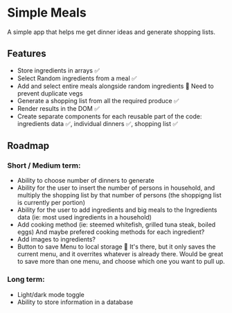 # Simple Meals

A simple app that helps me get dinner ideas and generate shopping lists.

## Features

- Store ingredients in arrays ✅
- Select Random ingredients from a meal ✅
- Add and select entire meals alongside random ingredients 🚨 Need to prevent duplicate vegs
- Generate a shopping list from all the required produce ✅
- Render results in the DOM ✅
- Create separate components for each reusable part of the code: ingredients data ✅, individual dinners ✅, shopping list ✅

## Roadmap

### Short / Medium term:

- Ability to choose number of dinners to generate
- Ability for the user to insert the number of persons in household, and multiply the shopping list by that number of persons (the shoppigng list is currently per portion)
- Ability for the user to add ingredients and big meals to the Ingredients data (ie: most used ingredients in a household)
- Add cooking method (ie: steemed whitefish, grilled tuna steak, boiled eggs) And maybe prefered cooking methods for each ingredient?
- Add images to ingredients?
- Button to save Menu to local storage 🚨 It's there, but it only saves the current menu, and it overrites whatever is already there. Would be great to save more than one menu, and choose which one you want to pull up.

### Long term:

- Light/dark mode toggle
- Ability to store information in a database
